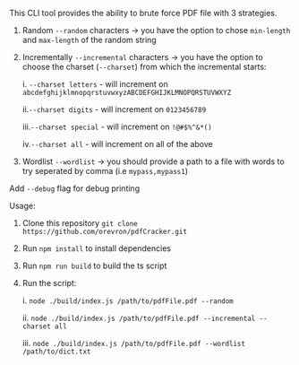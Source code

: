 This CLI tool provides the ability to brute force PDF file with 3 strategies.
1. Random `--random` characters -> you have the option to chose `min-length` and `max-length` of the random string
2. Incrementally `--incremental` characters -> you have the option to choose the charset (`--charset`) from which the incremental starts:

   i. `--charset letters` - will increment on `abcdefghijklmnopqrstuvwxyzABCDEFGHIJKLMNOPQRSTUVWXYZ`

    ii.`--charset digits` - will increment on `0123456789`

    iii.`--charset special` - will increment on `!@#$%^&*()`

    iv.`--charset all` - will increment on all of the above
3. Wordlist `--wordlist` -> you should provide a path to a file with words to try seperated by comma (i.e `mypass,mypass1`)

Add `--debug` flag for debug printing

Usage:
1. Clone this repository `git clone https://github.com/orevron/pdfCracker.git`
2. Run `npm install` to install dependencies
3. Run `npm run build` to build the ts script
4. Run the script:

   i. `node ./build/index.js /path/to/pdfFile.pdf --random`

    ii.  `node ./build/index.js /path/to/pdfFile.pdf --incremental --charset all`

    iii. `node ./build/index.js /path/to/pdfFile.pdf --wordlist /path/to/dict.txt`